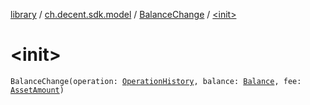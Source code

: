 [library](../../index.md) / [ch.decent.sdk.model](../index.md) / [BalanceChange](index.md) / [&lt;init&gt;](./-init-.md)

# &lt;init&gt;

`BalanceChange(operation: `[`OperationHistory`](../-operation-history/index.md)`, balance: `[`Balance`](../-balance/index.md)`, fee: `[`AssetAmount`](../-asset-amount/index.md)`)`